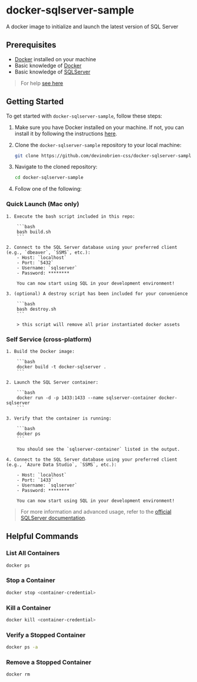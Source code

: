 # docker-sqlserver-sample

A docker image to initialize and launch the latest version of SQL Server

## Prerequisites

- [Docker](https://docs.docker.com/engine/install/) installed on your machine
- Basic knowledge of [Docker](https://docs.docker.com/get-started/overview/)
- Basic knowledge of [SQLServer](https://learn.microsoft.com/en-us/sql/sql-server/?view=sql-server-ver16)

> For help [see here](https://www.devart.com/dbforge/sql/studio/install-sql-server-on-mac.html)

## Getting Started

To get started with `docker-sqlserver-sample`, follow these steps:

1. Make sure you have Docker installed on your machine. If not, you can install it by following the instructions [here](https://docs.docker.com/engine/install/).

2. Clone the `docker-sqlserver-sample` repository to your local machine:

    ```bash
    git clone https://github.com/devinobrien-css/docker-sqlserver-sample.git
    ```

3. Navigate to the cloned repository:

    ```bash
    cd docker-sqlserver-sample
    ```

4. Follow one of the following:

### Quick Launch (Mac only)

    1. Execute the bash script included in this repo:

        ```bash
        bash build.sh
        ```

    2. Connect to the SQL Server database using your preferred client (e.g., `dbeaver`, `SSMS`, etc.):
        - Host: `localhost`
        - Port: `5432`
        - Username: `sqlserver`
        - Password: ********

        You can now start using SQL in your development environment!

    3. (optional) A destroy script has been included for your convenience

        ```bash
        bash destroy.sh
        ```

        > this script will remove all prior instantiated docker assets

### Self Service (cross-platform)

    1. Build the Docker image:

        ```bash
        docker build -t docker-sqlserver .
        ```

    2. Launch the SQL Server container:

        ```bash
        docker run -d -p 1433:1433 --name sqlserver-container docker-sqlserver
        ```

    3. Verify that the container is running:

        ```bash
        docker ps
        ```

        You should see the `sqlserver-container` listed in the output.

    4. Connect to the SQL Server database using your preferred client (e.g., `Azure Data Studio`, `SSMS`, etc.):

        - Host: `localhost`
        - Port: `1433`
        - Username: `sqlserver`
        - Password: ********

        You can now start using SQL in your development environment!

>For more information and advanced usage, refer to the [official SQLServer documentation](https://learn.microsoft.com/en-us/sql/sql-server/?view=sql-server-ver16).

## Helpful Commands

### List All Containers

```bash
docker ps
```

### Stop a Container

```bash
docker stop <container-credential>
```

### Kill a Container

```bash
docker kill <container-credential>
```

### Verify a Stopped Container

```bash
docker ps -a
```

### Remove a Stopped Container

```bash
docker rm
```

